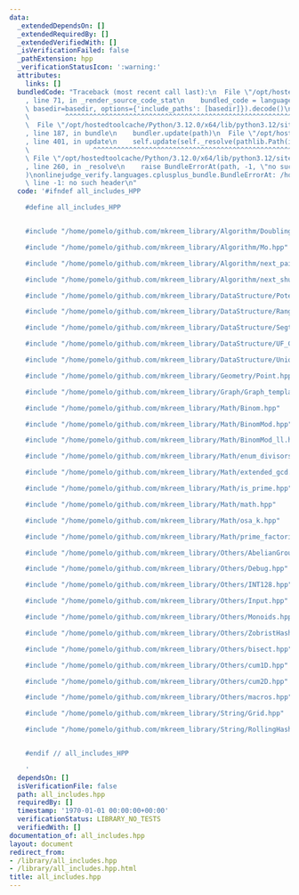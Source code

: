 ```yaml
---
data:
  _extendedDependsOn: []
  _extendedRequiredBy: []
  _extendedVerifiedWith: []
  _isVerificationFailed: false
  _pathExtension: hpp
  _verificationStatusIcon: ':warning:'
  attributes:
    links: []
  bundledCode: "Traceback (most recent call last):\n  File \"/opt/hostedtoolcache/Python/3.12.0/x64/lib/python3.12/site-packages/onlinejudge_verify/documentation/build.py\"\
    , line 71, in _render_source_code_stat\n    bundled_code = language.bundle(stat.path,\
    \ basedir=basedir, options={'include_paths': [basedir]}).decode()\n          \
    \         ^^^^^^^^^^^^^^^^^^^^^^^^^^^^^^^^^^^^^^^^^^^^^^^^^^^^^^^^^^^^^^^^^^^^^^^^^^^^^^^^^\n\
    \  File \"/opt/hostedtoolcache/Python/3.12.0/x64/lib/python3.12/site-packages/onlinejudge_verify/languages/cplusplus.py\"\
    , line 187, in bundle\n    bundler.update(path)\n  File \"/opt/hostedtoolcache/Python/3.12.0/x64/lib/python3.12/site-packages/onlinejudge_verify/languages/cplusplus_bundle.py\"\
    , line 401, in update\n    self.update(self._resolve(pathlib.Path(included), included_from=path))\n\
    \                ^^^^^^^^^^^^^^^^^^^^^^^^^^^^^^^^^^^^^^^^^^^^^^^^^^^^^^^^^\n \
    \ File \"/opt/hostedtoolcache/Python/3.12.0/x64/lib/python3.12/site-packages/onlinejudge_verify/languages/cplusplus_bundle.py\"\
    , line 260, in _resolve\n    raise BundleErrorAt(path, -1, \"no such header\"\
    )\nonlinejudge_verify.languages.cplusplus_bundle.BundleErrorAt: /home/pomelo/github.com/mkreem_library/Algorithm/Doubling.hpp:\
    \ line -1: no such header\n"
  code: '#ifndef all_includes_HPP

    #define all_includes_HPP


    #include "/home/pomelo/github.com/mkreem_library/Algorithm/Doubling.hpp"

    #include "/home/pomelo/github.com/mkreem_library/Algorithm/Mo.hpp"

    #include "/home/pomelo/github.com/mkreem_library/Algorithm/next_pairing.hpp"

    #include "/home/pomelo/github.com/mkreem_library/Algorithm/next_shuffle.hpp"

    #include "/home/pomelo/github.com/mkreem_library/DataStructure/Potentialized_UnionFind.hpp"

    #include "/home/pomelo/github.com/mkreem_library/DataStructure/RangeSet.hpp"

    #include "/home/pomelo/github.com/mkreem_library/DataStructure/Segtree.hpp"

    #include "/home/pomelo/github.com/mkreem_library/DataStructure/UF_ComponentSum.hpp"

    #include "/home/pomelo/github.com/mkreem_library/DataStructure/UnionFind.hpp"

    #include "/home/pomelo/github.com/mkreem_library/Geometry/Point.hpp"

    #include "/home/pomelo/github.com/mkreem_library/Graph/Graph_template.hpp"

    #include "/home/pomelo/github.com/mkreem_library/Math/Binom.hpp"

    #include "/home/pomelo/github.com/mkreem_library/Math/BinomMod.hpp"

    #include "/home/pomelo/github.com/mkreem_library/Math/BinomMod_ll.hpp"

    #include "/home/pomelo/github.com/mkreem_library/Math/enum_divisors.hpp"

    #include "/home/pomelo/github.com/mkreem_library/Math/extended_gcd.hpp"

    #include "/home/pomelo/github.com/mkreem_library/Math/is_prime.hpp"

    #include "/home/pomelo/github.com/mkreem_library/Math/math.hpp"

    #include "/home/pomelo/github.com/mkreem_library/Math/osa_k.hpp"

    #include "/home/pomelo/github.com/mkreem_library/Math/prime_factorize.hpp"

    #include "/home/pomelo/github.com/mkreem_library/Others/AbelianGroups.hpp"

    #include "/home/pomelo/github.com/mkreem_library/Others/Debug.hpp"

    #include "/home/pomelo/github.com/mkreem_library/Others/INT128.hpp"

    #include "/home/pomelo/github.com/mkreem_library/Others/Input.hpp"

    #include "/home/pomelo/github.com/mkreem_library/Others/Monoids.hpp"

    #include "/home/pomelo/github.com/mkreem_library/Others/ZobristHash.hpp"

    #include "/home/pomelo/github.com/mkreem_library/Others/bisect.hpp"

    #include "/home/pomelo/github.com/mkreem_library/Others/cum1D.hpp"

    #include "/home/pomelo/github.com/mkreem_library/Others/cum2D.hpp"

    #include "/home/pomelo/github.com/mkreem_library/Others/macros.hpp"

    #include "/home/pomelo/github.com/mkreem_library/String/Grid.hpp"

    #include "/home/pomelo/github.com/mkreem_library/String/RollingHash.hpp"


    #endif // all_includes_HPP

    '
  dependsOn: []
  isVerificationFile: false
  path: all_includes.hpp
  requiredBy: []
  timestamp: '1970-01-01 00:00:00+00:00'
  verificationStatus: LIBRARY_NO_TESTS
  verifiedWith: []
documentation_of: all_includes.hpp
layout: document
redirect_from:
- /library/all_includes.hpp
- /library/all_includes.hpp.html
title: all_includes.hpp
---
```

